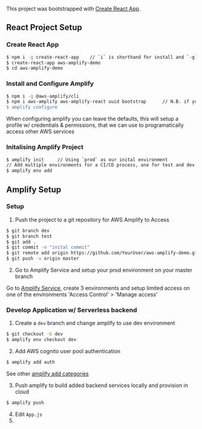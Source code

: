 This project was bootstrapped with [Create React App](https://github.com/facebook/create-react-app).

## React Project Setup

### Create React App

```bash
$ npm i -g create-react-app    // `i` is shorthand for install and `-g` is to install gobally (access module from anywhere on dev machine)
$ create-react-app aws-amplify-demo
$ cd aws-amplify-demo
```

### Install and Configure Amplify

```bash
$ npm i -g @aws-amplify/cli
$ npm i aws-amplify aws-amplify-react uuid bootstrap      // N.B. if you are using an older version of node npm you'll need the `--save` option
$ amplify configure
```

When configuring amplify you can leave the defaults, this will setup a profile w/ credentials & permissions, that we can use to programatically access other AWS services

### Initalising Amplify Project

```bash
$ amplify init     // Using `prod` as our inital environment
// Add multiple environments for a CI/CD process, one for test and dev (using previously made profile)
$ amplify env add
````

## Amplify Setup

### Setup

1. Push the project to a git repository for AWS Amplify to Access

```bash
$ git branch dev
$ git branch test
$ git add .
$ git commit -m "inital commit"
$ git remote add origin https://github.com/YourUser/aws-amplify-demo.git
$ git push -u origin master
```

2. Go to Amplify Service and setup your prod environment on your master branch

Go to [Amplify Service](https://console.aws.amazon.com/amplify), create 3 environments and setup limited access on one of the environments 'Access Control' > 'Manage access'


### Develop Application w/ Serverless backend

1. Create a `dev` branch and change amplify to use dev environment

```bash
$ git checkout -b dev
$ amplify env checkout dev
```

2. Add AWS cognito user pool authentication

```bash
$ amplify add auth
```

See other [amplify add categories](https://github.com/aws-amplify/amplify-cli#category-specific-commands)

3. Push amplify to build added backend services locally and provision in cloud 

```bash
$ amplify push
```

4. Edit `App.js`
5. 
